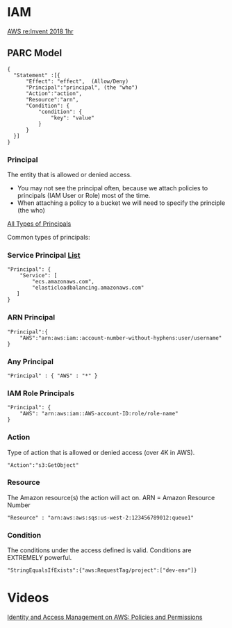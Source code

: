 # IAM
[AWS re:Invent 2018 1hr](https://youtu.be/YQsK4MtsELU)

## PARC Model
```
{
  "Statement" :[{
      "Effect": "effect",  (Allow/Deny)
      "Principal":"principal", (the "who")
      "Action":"action", 
      "Resource":"arn",
      "Condition": {
          "condition": {
              "key": "value"
          }
      }
  }]
}
```

### Principal
The entity that is allowed or denied access. 

- You may not see the principal often, because we attach policies to principals (IAM User or Role) most of the time.
- When attaching a policy to a bucket we will need to specify the principle (the who)

[All Types of Principals](https://docs.aws.amazon.com/IAM/latest/UserGuide/reference_policies_elements_principal.html)

Common types of principals:

### Service Principal [List](service-principals.md)
```
"Principal": {
    "Service": [
        "ecs.amazonaws.com",
        "elasticloadbalancing.amazonaws.com"
   ]
}
```

### ARN Principal
```
"Principal":{
    "AWS":"arn:aws:iam::account-number-without-hyphens:user/username"
}
```

### Any Principal
```
"Principal" : { "AWS" : "*" }
```

### IAM Role Principals
```
"Principal": { 
    "AWS": "arn:aws:iam::AWS-account-ID:role/role-name" 
}
```

### Action
Type of action that is allowed or denied access (over 4K in AWS).

```
"Action":"s3:GetObject"
```

### Resource
The Amazon resource(s) the action will act on. ARN = Amazon Resource Number

```
"Resource" : "arn:aws:aws:sqs:us-west-2:123456789012:queue1"
```

### Condition
The conditions under the access defined is valid.  Conditions are 
EXTREMELY powerful.
```
"StringEqualsIfExists":{"aws:RequestTag/project":["dev-env"]}
```


# Videos
[Identity and Access Management on AWS: Policies and Permissions](
https://app.pluralsight.com/library/courses/identity-access-management-aws-policies-permissions/table-of-contents)


